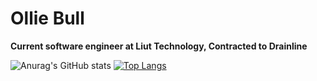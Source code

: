 # Ollie Bull 

**Current software engineer at Liut Technology, Contracted to Drainline**

![Anurag's GitHub stats](https://github-readme-stats.vercel.app/api?username=OllieBullGB&show_icons=true&theme=tokyonight)
[![Top Langs](https://github-readme-stats.vercel.app/api/top-langs/?username=OllieBullGB&layout=compact&theme=tokyonight)](https://github.com/anuraghazra/github-readme-stats)


